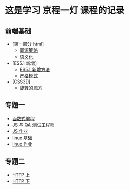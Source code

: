 # 这是学习 京程一灯 课程的记录

## 前端基础

- [第一部分 html]
  - [同源策略](./html/同源策略.md '同源策略')
  - [语义化](./html/语义化.md '语义化')
- [ES5.1 新增]
  - [ES5.1 新增方法](./ES5.1-new/ES5新增.md '新增方法')
  - [严格模式](./ES5.1-new/strict.md '严格模式')
- [CSS3D]
  - [旋转的魔方](./css3d/3d.html '旋转的魔方')

## 专题一

- [函数式编程](./FunctionalProgramming/FunctionalProgramming.md '函数式编程')
- [JS 与 QA 测试工程师](https://github.com/Dreamcreative/yideng-QA 'QA工程师')
- [JS 作业](./yidengWorks/firstweek.js 'JS作业')
- [linux 基础](./linux/linux基础.md 'linux基础')
- [linux 作业](./linux/linux基础作业.md 'linux作业')

## 专题二

- [HTTP 上](./http/http上.md)
- [HTTP 下](./http/http下.md)
